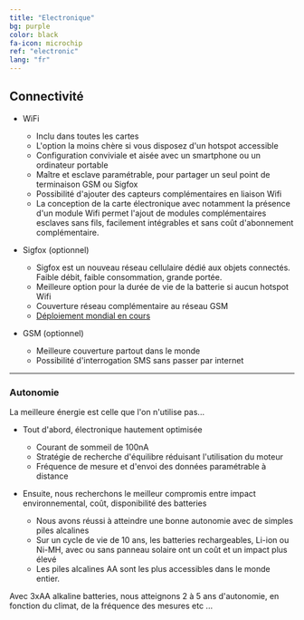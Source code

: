 ```yaml
---
title: "Electronique"
bg: purple
color: black
fa-icon: microchip
ref: "electronic"
lang: "fr"
---
```



## Connectivité

- WiFi
  * Inclu dans toutes les cartes
  * L'option la moins chère si vous disposez d'un hotspot accessible
  * Configuration conviviale et aisée avec un smartphone ou un ordinateur portable
  * Maître et esclave paramétrable, pour partager un seul point de terminaison GSM ou Sigfox
  * Possibilité d'ajouter des capteurs complémentaires en liaison Wifi
  * La conception de la carte électronique avec notamment la présence d'un module Wifi permet l'ajout de modules complémentaires esclaves sans fils, facilement intégrables et sans coût d'abonnement complémentaire.


- Sigfox (optionnel)
  * Sigfox est un nouveau réseau cellulaire dédié aux objets connectés. Faible débit, faible consommation, grande portée.
  * Meilleure option pour la durée de vie de la batterie si aucun hotspot Wifi
  * Couverture réseau complémentaire au réseau GSM
  * [Déploiement mondial en cours](https://www.sigfox.com/en/coverage)

- GSM (optionnel)
  * Meilleure couverture partout dans le monde
  * Possibilité d'interrogation SMS sans passer par internet

-------------------------

### Autonomie

La meilleure énergie est celle que l'on n'utilise pas...

- Tout d'abord, électronique hautement optimisée
  * Courant de sommeil de 100nA
  * Stratégie de recherche d'équilibre réduisant l'utilisation du moteur
  * Fréquence de mesure et d'envoi des données paramétrable à distance

- Ensuite, nous recherchons le meilleur compromis entre impact environnemental, coût, disponibilité des batteries
  * Nous avons réussi à atteindre une bonne autonomie avec de simples piles alcalines
  * Sur un cycle de vie de 10 ans, les batteries rechargeables, Li-ion ou Ni-MH, avec ou sans panneau solaire ont un coût et un impact plus élevé
  * Les piles alcalines AA sont les plus accessibles dans le monde entier.
 
Avec 3xAA alkaline batteries, nous atteignons 2 à 5 ans d'autonomie, en fonction du climat, de la fréquence des mesures etc ...

